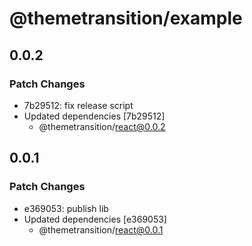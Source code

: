 # @themetransition/example

## 0.0.2

### Patch Changes

- 7b29512: fix release script
- Updated dependencies [7b29512]
  - @themetransition/react@0.0.2

## 0.0.1

### Patch Changes

- e369053: publish lib
- Updated dependencies [e369053]
  - @themetransition/react@0.0.1
